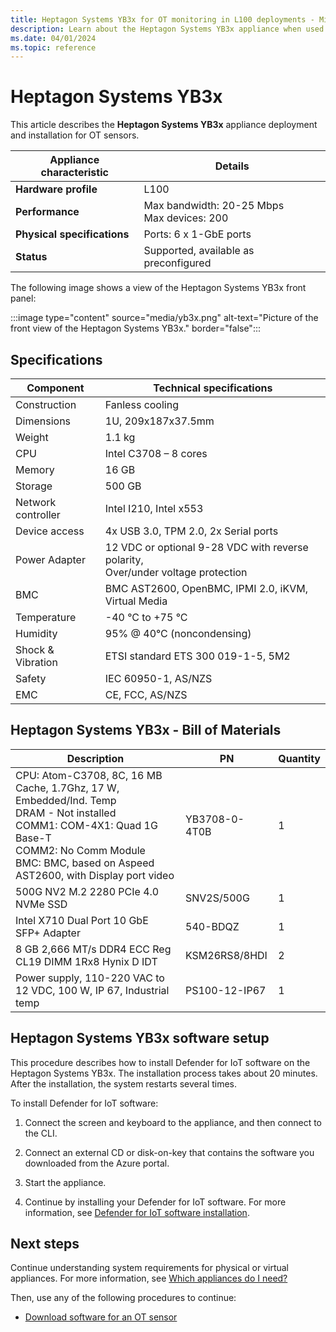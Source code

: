 ```yaml
---
title: Heptagon Systems YB3x for OT monitoring in L100 deployments - Microsoft Defender for IoT
description: Learn about the Heptagon Systems YB3x appliance when used for OT monitoring with Microsoft Defender for IoT in L100 deployments.
ms.date: 04/01/2024
ms.topic: reference
---
```


# Heptagon Systems YB3x

This article describes the **Heptagon Systems YB3x** appliance deployment and installation for OT sensors.

| Appliance characteristic |Details |
|---------|---------|
|**Hardware profile** | L100 |
|**Performance** | Max bandwidth: 20-25 Mbps <br> Max devices: 200 |
|**Physical specifications** | Ports: 6 x 1-GbE ports|
|**Status** | Supported, available as preconfigured |

The following image shows a view of the Heptagon Systems YB3x front panel:

:::image type="content" source="media/yb3x.png" alt-text="Picture of the front view of the Heptagon Systems YB3x." border="false":::

## Specifications

|Component|Technical specifications|
|----|----|
|Construction |Fanless cooling  |
|Dimensions |1U, 209x187x37.5mm  |
|Weight | 1.1 kg |
|CPU |Intel C3708 – 8 cores  |
|Memory |16 GB |
|Storage |500 GB |
|Network controller |Intel I210, Intel x553  |
|Device access | 4x USB 3.0, TPM 2.0, 2x Serial ports |
|Power Adapter |12 VDC or optional 9-28 VDC with reverse polarity, <br>Over/under voltage protection  |
|BMC |BMC AST2600, OpenBMC, IPMI 2.0, iKVM, Virtual Media  |
|Temperature |-40 °C to +75 °C |
|Humidity |95% @ 40°C (noncondensing)  |
|Shock & Vibration  | ETSI standard ETS 300 019-1-5, 5M2 |
|Safety |IEC 60950-1, AS/NZS  |
|EMC |CE, FCC, AS/NZS |

## Heptagon Systems YB3x - Bill of Materials

|Description| PN|Quantity|
|--------------|--------------|---------|
|CPU: Atom-C3708, 8C, 16 MB Cache, 1.7Ghz, 17 W, Embedded/Ind. Temp <br> DRAM - Not installed <br> COMM1: COM-4X1: Quad 1G Base-T <br> COMM2: No Comm Module <br> BMC: BMC, based on Aspeed AST2600, with Display port video  |YB3708-0-4T0B |1|
|500G NV2 M.2 2280 PCIe 4.0 NVMe SSD  |SNV2S/500G |1 |
|Intel X710 Dual Port 10 GbE SFP+ Adapter | 540-BDQZ |1|
|8 GB 2,666 MT/s DDR4 ECC Reg CL19 DIMM 1Rx8 Hynix D IDT  | KSM26RS8/8HDI  | 2|
|Power supply, 110-220 VAC to 12 VDC, 100 W, IP 67, Industrial temp   | PS100-12-IP67  | 1 |

## Heptagon Systems YB3x software setup

This procedure describes how to install Defender for IoT software on the Heptagon Systems YB3x. The installation process takes about 20 minutes. After the installation, the system restarts several times.

To install Defender for IoT software:

1. Connect the screen and keyboard to the appliance, and then connect to the CLI.

1. Connect an external CD or disk-on-key that contains the software you downloaded from the Azure portal.

1. Start the appliance.

1. Continue by installing your Defender for IoT software. For more information, see [Defender for IoT software installation](../ot-deploy/install-software-ot-sensor.md#install-defender-or-iot-software-on-ot-sensors).

## Next steps

Continue understanding system requirements for physical or virtual appliances. For more information, see [Which appliances do I need?](../ot-appliance-sizing.md)

Then, use any of the following procedures to continue:

- [Download software for an OT sensor](../ot-deploy/install-software-ot-sensor.md#download-software-files-from-the-azure-portal)
